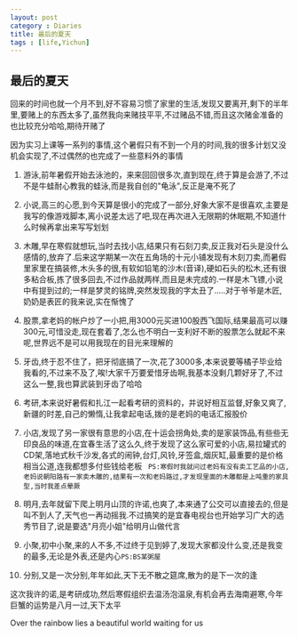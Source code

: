 ```yaml
---
layout: post
category : Diaries
title: 最后的夏天
tags : [life,Yichun]
---
```

## 最后的夏天 ##

回来的时间也就一个月不到,好不容易习惯了家里的生活,发现又要离开,剩下的半年里,要赌上的东西太多了,虽然我向来赌技平平,不过赌品不错,而且这次赌金准备的也比较充分哈哈,期待开赌了
 
因为实习上课等一系列的事情,这个暑假只有不到一个月的时间,我的很多计划又没机会实现了,不过偶然的也完成了一些意料外的事情
 
1. 游泳,前年暑假开始去泳池的，来来回回很多次,直到现在,终于算是会游了,不过不是牛蛙耐心教我的蛙泳,而是我自创的"龟泳",反正是淹不死了
 
2. 小说,高三的心愿,到今天算是很小的完成了一部分,好象大家不是很喜欢,主要是我写的像游戏脚本,离小说差太远了吧,现在再次进入无限期的休眠期,不知道什么时候再拿出来写写划划
 
3. 木雕,早在寒假就想玩,当时去找小店,结果只有石刻刀卖,反正我对石头是没什么感情的,放弃了.后来这学期某一次在五角场的十元小铺发现有木刻刀卖,而暑假里家里在搞装修,木头多的很,有软如铅笔的沙木(音译),硬如石头的松木,还有很多粘合板,拣了很多回去,不过作品就两样,而且是未完成的.一样是木飞镖,小说中有提到过的;一样是梦灵的铭牌,突然发现我的字太丑了.....对于爷爷是木匠,奶奶是表匠的我来说,实在惭愧了
 
4. 股票,拿老妈的帐户炒了一小把,用3000元买进100股西飞国际,结果最高可以赚300元,可惜没走,现在套着了,怎么也不明白一支利好不断的股票怎么就起不来呢,世界远不是可以用我现在的目光来理解的
 
5. 牙齿,终于忍不住了，把牙彻底搞了一次,花了3000多,本来说要等橘子毕业给我看的,不过来不及了,唉!大家千万要爱惜牙齿啊,我基本没剩几颗好牙了,不过这么一整,我也算武装到牙齿了哈哈
 
6. 考研,本来说好暑假和扎江一起看考研的资料的，并说好相互监督,好象又爽了,新疆的时差,自己的懒惰,让我拿起电话,拨的是老妈的电话汇报股价
 
7. 小店,发现了另一家很有意思的小店,在十运会拐角处,卖的是家装饰品,有些些无印良品的味道,在宜春生活了这么久,终于发现了这么家可爱的小店,易拉罐式的CD架,落地式秋千沙发,各式的闹钟,台灯,风铃,牙签盒,烟灰缸,最重要的是价格相当公道,连我都想多付些钱给老板 ` PS:寒假时我就问过老妈有没有卖工艺品的小店,老妈说朝阳路有一家卖木雕的,结果有一次和老妈路过,才发现里面的木雕都是上吨重的家具型,当时我差点晕厥`
 
8. 明月,去年就留下爬上明月山顶的许诺,也爽了,本来通了公交可以直接去的,但是叫不到人了,天气也一再动摇我.不过搞笑的是宜春电视台也开始学习广大的选秀节目了,说是要选"月亮小姐"给明月山做代言
 
9. 小聚,初中小聚,来的人不多,不过终于见到婷了,发现大家都没什么变,还是我变的最多,无论是外表,还是内心`PS:BS某粥屋`
 
10. 分别,又是一次分别,年年如此,天下无不散之筵席,散为的是下一次的逢
 
这次我许的诺,是考研成功,然后寒假组织去温汤泡温泉,有机会再去海南避寒,今年巨蟹的运势是八月一过,天下太平
 
Over the rainbow lies a beautiful world waiting for us
